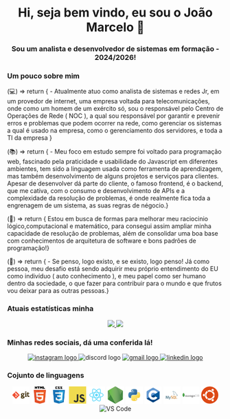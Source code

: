 <h1 align="center">Hi, seja bem vindo, eu sou o João Marcelo 👋</h1>


<h3 align="center">Sou um analista e desenvolvedor de sistemas em formação - 2024/2026!</h3>

### Um pouco sobre mim 

<p align="left"> (💻) => return { - Atualmente atuo como analista de sistemas e redes Jr, em um provedor de internet, uma empresa voltada para telecomunicações, onde como um homem de um exército só, sou o responsável pelo Centro de Operações de Rede ( NOC ), a qual sou responsável por garantir e prevenir erros e problemas que podem ocorrer na rede, como gerenciar os sistemas a qual é usado na empresa, como o gerenciamento dos servidores, e toda a TI da empresa }</p>


<p align="left"> (📚) => return { - Meu foco em estudo sempre foi voltado para programação web, fascinado pela praticidade e usabilidade do Javascript em diferentes ambientes, tem sido a linguagem usada como ferramenta de aprendizagem, mas também desenvolvimento de alguns projetos e serviços para clientes. Apesar de desenvolver dá parte do cliente, o famoso frontend, é o backend, que me cativa, com o consumo e desenvolvimento de APIs e a complexidade da resolução de problemas, é onde realmente fica toda a engrenagem de um sistema, as suas regras de négocio.}</p>


<p align="left"> (🤔) => return { Estou em busca de formas para melhorar meu raciocinio lógico,computacional  e matemático, para consegui assim ampliar minha capacidade de resolução de problemas, além de consolidar uma boa base com conhecimentos de arquitetura de software e bons padrões de programação!}</p>


<p align="left"> (💬) => return { - Se penso, logo existo, e se existo, logo penso!
Já como pessoa, meu desafio está sendo adquirir meu próprio entendimento do EU como indivíduo ( auto conhecimento ), e meu papel como ser humano dentro da sociedade, o que fazer para contribuir para o mundo e que frutos vou deixar para as outras pessoas.}</p>

### Atuais estatísticas minha

<div align="center">
  <a href="https://github.com/">
    <img height="180em" src="https://github-readme-stats.vercel.app/api?username=marcelodeus98&show_icons=true&theme=persian&include_all_commits=true&count_private=true&hide=stars&count_private=true&hide_title=true"/>
    <img height="180em" src="https://github-readme-stats.vercel.app/api/top-langs/?username=marcelodeus98&layout=compact&langs_count=12&theme=persian"/>
  </a> 
</div>
</div>

### Minhas redes sociais, dá uma conferida lá!

<div align="center">
  <a href="https://www.instagram.com/jmarcelo_deus/" target="_blank">
    <img src="https://img.shields.io/static/v1?message=Instagram&logo=instagram&label=&color=E4405F&logoColor=white&labelColor=&style=for-the-badge" height="35" alt="instagram logo"  />
  </a>
  <img src="https://img.shields.io/static/v1?message=Discord&logo=discord&label=&color=7289DA&logoColor=white&labelColor=&style=for-the-badge" height="35" alt="discord logo"  />
  <a href="marcelodeus98@gmail.com" target="_blank">
    <img src="https://img.shields.io/static/v1?message=Gmail&logo=gmail&label=&color=D14836&logoColor=white&labelColor=&style=for-the-badge" height="35" alt="gmail logo"  />
  </a>
  <a href="https://www.linkedin.com/in/jmarcelodeus/" target="_blank">
    <img src="https://img.shields.io/static/v1?message=LinkedIn&logo=linkedin&label=&color=0077B5&logoColor=white&labelColor=&style=for-the-badge" height="35" alt="linkedin logo"  />
  </a>
</div>

### Cojunto de linguagens 

<div align="center">
  <img title="Git" alt="Git" width="40px" src="https://raw.githubusercontent.com/github/explore/master/topics/git/git.png" />
  <img title="Html" alt="Html" width="40px" src="https://raw.githubusercontent.com/github/explore/master/topics/html/html.png" />
  <img title="CSS" alt="CSS" width="40px" src="https://raw.githubusercontent.com/github/explore/master/topics/css/css.png" />
  <img alt="JS" title="JavaScript" width="40px" src="https://raw.githubusercontent.com/github/explore/master/topics/javascript/javascript.png">
  <img title="React" alt="React" width="40px" src="https://raw.githubusercontent.com/github/explore/master/topics/react/react.png" />
  <img title="Node" alt="Node" width="40px" src="https://raw.githubusercontent.com/github/explore/master/topics/nodejs/nodejs.png" />
  <img alt="Python" title="Python" width="40px" src="https://raw.githubusercontent.com/github/explore/master/topics/python/python.png">
  <img title="C" alt="C" width="40px" src="https://raw.githubusercontent.com/github/explore/master/topics/c/c.png">
  <img title="mysql" alt="mysql" width="40px" src="https://raw.githubusercontent.com/github/explore/master/topics/mysql/mysql.png">
  <img title="mongodb" alt="C" width="40px" src="https://raw.githubusercontent.com/github/explore/master/topics/mongodb/mongodb.png">
  <img title="Ubuntu" alt="Ubuntu" width="40px" src="https://raw.githubusercontent.com/github/explore/master/topics/ubuntu/ubuntu.png">
  <img title="VS Code" alt="VS Code" width="40px" src="https://img.icons8.com/fluent/48/000000/visual-studio-code-2019.png">
</div>

